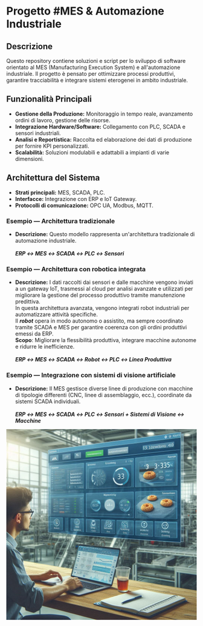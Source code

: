 # Progetto #MES & Automazione Industriale

## Descrizione
Questo repository contiene soluzioni e script per lo sviluppo di software orientato al MES (Manufacturing Execution System) e all'automazione industriale. Il progetto è pensato per ottimizzare processi produttivi, garantire tracciabilità e integrare sistemi eterogenei in ambito industriale.

## Funzionalità Principali
- **Gestione della Produzione:** Monitoraggio in tempo reale, avanzamento ordini di lavoro, gestione delle risorse.
- **Integrazione Hardware/Software:** Collegamento con PLC, SCADA e sensori industriali.
- **Analisi e Reportistica:** Raccolta ed elaborazione dei dati di produzione per fornire KPI personalizzati.
- **Scalabilità:** Soluzioni modulabili e adattabili a impianti di varie dimensioni.

## Architettura del Sistema
- **Strati principali:** MES, SCADA, PLC.
- **Interfacce:** Integrazione con ERP e IoT Gateway.
- **Protocolli di comunicazione:** OPC UA, Modbus, MQTT.

### Esempio — Architettura tradizionale
- **Descrizione:** Questo modello rappresenta un'architettura tradizionale di automazione industriale.<br/><br/>
***ERP ↔ MES ↔ SCADA ↔ PLC ↔ Sensori***

### Esempio — Architettura con robotica integrata
- **Descrizione:** I dati raccolti dai sensori e dalle macchine vengono inviati a un gateway IoT, trasmessi al cloud per analisi avanzate e utilizzati per migliorare la gestione del processo produttivo tramite manutenzione predittiva.<br/>
In questa architettura avanzata, vengono integrati robot industriali per automatizzare attività specifiche.<br/>
Il ***robot*** opera in modo autonomo o assistito, ma sempre coordinato tramite SCADA e MES per garantire coerenza con gli ordini produttivi emessi da ERP.<br/>
**Scopo**: Migliorare la flessibilità produttiva, integrare macchine autonome e ridurre le inefficienze.<br/><br/>
***ERP ↔ MES ↔ SCADA ↔ Robot ↔ PLC ↔ Linea Produttiva***

### Esempio — Integrazione con sistemi di visione artificiale
- **Descrizione:** Il MES gestisce diverse linee di produzione con macchine di tipologie differenti (CNC, linee di assemblaggio, ecc.), coordinate da sistemi SCADA individuali.<br/><br/>
***ERP ↔ MES ↔ SCADA ↔ PLC ↔ Sensori + Sistemi di Visione ↔ Macchine***


![Dashboard MES](https://github.com/MtGrs/mtgrs/blob/main/dshb_MES.png)
